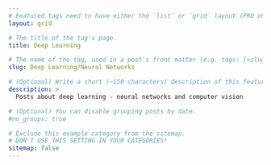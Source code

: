 ```yaml
---
# Featured tags need to have either the `list` or `grid` layout (PRO only).
layout: grid

# The title of the tag's page.
title: Deep Learning

# The name of the tag, used in a post's front matter (e.g. tags: [<slug>]).
slug: Deep Learning/Neural Networks

# (Optional) Write a short (~150 characters) description of this featured tag.
description: >
  Posts about deep learning - neural networks and computer vision

# (Optional) You can disable grouping posts by date.
#no_groups: true

# Exclude this example category from the sitemap.
# DON'T USE THIS SETTING IN YOUR CATEGORIES!
sitemap: false
---
```

